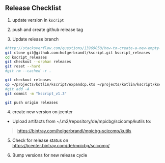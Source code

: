 ## Release Checklist

1. update version in `kscript`

2. push and create github release tag

3. Update release branch
```bash
#http://stackoverflow.com/questions/13969050/how-to-create-a-new-empty-branch-for-a-new-project
git clone git@github.com:holgerbrandl/kscript.git kscript_releases
cd kscript_releases
git checkout --orphan releases
git reset --hard
#git rm --cached -r .

git checkout releases
cp ~/projects/kotlin/kscript/expandcp.kts ~/projects/kotlin/kscript/kscript .
#git add -A 
git commit -m "kscript_v1.3"

git push origin releases
```




4. create new version on jcenter

* Upload artifacts from ~/.m2/repository/de/mpicbg/scicomp/kutils to:
> https://bintray.com/holgerbrandl/mpicbg-scicomp/kutils

5. Check for release status on
https://jcenter.bintray.com/de/mpicbg/scicomp/

6. Bump versions for new release cycle
